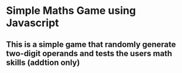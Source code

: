 # Simple Maths Game using Javascript
## This is a simple game that randomly generate two-digit operands and tests the users math skills (addtion only)
